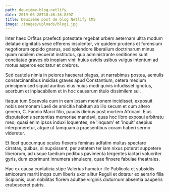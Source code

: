 ```yaml
---
path: deuxième-blog-netlify
date: 2019-06-28T18:46:16.839Z
title: Deuxième post de blog Netlify CMS
image: /images/uploads/blog1.jpg
---
```

Inter haec Orfitus praefecti potestate regebat urbem aeternam ultra modum delatae dignitatis sese efferens insolenter, vir quidem prudens et forensium negotiorum oppido gnarus, sed splendore liberalium doctrinarum minus quam nobilem decuerat institutus, quo administrante seditiones sunt concitatae graves ob inopiam vini: huius avidis usibus vulgus intentum ad motus asperos excitatur et crebros.



Sed cautela nimia in peiores haeserat plagas, ut narrabimus postea, aemulis consarcinantibus insidias graves apud Constantium, cetera medium principem sed siquid auribus eius huius modi quivis infudisset ignotus, acerbum et inplacabilem et in hoc causarum titulo dissimilem sui.



Itaque tum Scaevola cum in eam ipsam mentionem incidisset, exposuit nobis sermonem Laeli de amicitia habitum ab illo secum et cum altero genero, C. Fannio Marci filio, paucis diebus post mortem Africani. Eius disputationis sententias memoriae mandavi, quas hoc libro exposui arbitratu meo; quasi enim ipsos induxi loquentes, ne 'inquam' et 'inquit' saepius interponeretur, atque ut tamquam a praesentibus coram haberi sermo videretur.



Et licet quocumque oculos flexeris feminas adfatim multas spectare cirratas, quibus, si nupsissent, per aetatem ter iam nixus poterat suppetere liberorum, ad usque taedium pedibus pavimenta tergentes iactari volucriter gyris, dum exprimunt innumera simulacra, quae finxere fabulae theatrales.



Hac ex causa conlaticia stipe Valerius humatur ille Publicola et subsidiis amicorum mariti inops cum liberis uxor alitur Reguli et dotatur ex aerario filia Scipionis, cum nobilitas florem adultae virginis diuturnum absentia pauperis erubesceret patris.
